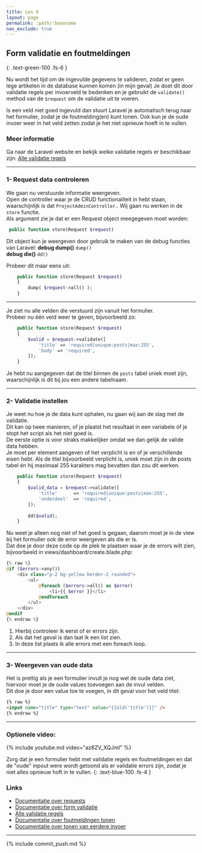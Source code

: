 ```yaml
---
title: Les 8
layout: page
permalink: :path/:basename
nav_exclude: true
---
```


## Form validatie en foutmeldingen
{: .text-green-100 .fs-6 }

Nu wordt het tijd om de ingevulde gegevens te valideren, zodat er geen lege artikelen in de database kunnen komen (in mijn geval)
Je doet dit door validatie regels per invoerveld te bedenken en je gebruikt de `validate()` method van de `$request` om de validatie uit te voeren.

Is een veld niet goed ingevuld dan stuurt Laravel je automatisch terug naar het formulier, zodat je de foutmelding(en) kunt tonen. Ook kun je de oude invoer weer in het veld zetten zodat je het niet opnieuw hoeft in te vullen.

### Meer informatie
Ga naar de Laravel website en bekijk welke validatie regels er beschikbaar zijn: [Alle validatie regels](https://laravel.com/docs/10.x/validation#available-validation-rules)


---
### 1- Request data controleren
We gaan nu verstuurde informatie weergeven.   
Open de controller waar je de CRUD functionaliteit in hebt staan, waarschijnlijk is dat `ProjectAdminController`.. 
Wij gaan nu werken in de `store` functie.  
Als argument zie je dat er een Request object meegegeven moet worden: 
```php
 public function store(Request $request)
 ```
Dit object kun je weergeven door gebruik te maken van de debug functies van Laravel:
**debug dump()** `dump()`  
**debug die()** `dd()`

Probeer dit maar eens uit:
```php
    public function store(Request $request)
    {
        dump( $request->all() );
    }
 ```
---
Je ziet nu alle velden die verstuurd zijn vanuit het formulier.  
Probeer nu één veld weer te geven, bijvoorbeeld zo:
```php
    public function store(Request $request)
    {
        $valid = $request->validate([
            'title' => 'required|unique:posts|max:255',
            'body' => 'required',
        ]);
    }
 ```
Je hebt nu aangegeven dat de titel binnen de `posts` tabel uniek moet zijn, waarschijnlijk is dit bij jou een andere tabelnaam.

---
### 2- Validatie instellen
Je weet nu hoe je de data kunt ophalen, nu gaan wij aan de slag met de validatie.  
Dit kan op twee manieren, of je plaatst het resultaat in een variabele óf je stopt het script als het niet goed is.  
De eerste optie is voor straks makkelijker omdat we dan gelijk de valide data hebben.  
Je moet per element aangeven of het verplicht is en of je verschillende eisen hebt. 
Als de titel bijvoorbeeld verplicht is, uniek moet zijn in de posts tabel én hij maximaal 255 karakters mag bevatten dan zou dit werken.   
```php
    public function store(Request $request)
    {
        $valid_data = $request->validate([
            'title'      => 'required|unique:posts|max:255',
            'onderdeel'  => 'required',
        ]);
        
        dd($valid);
    }
 ```
Nu weet je alleen nog niet of het goed is gegaan, daarom moet je in de view bij het formulier ook de error weergeven als die er is.  
Dat doe je door deze code op de plek te plaatsen waar je de errors wilt zien, bijvoorbeeld in views/dashboard/create.blade.php:
```php
{% raw %}
@if ($errors->any())
    <div class="p-2 bg-yellow border-2 rounded">
        <ul>
            @foreach ($errors->all() as $error)
                <li>{{ $error }}</li>
            @endforeach
        </ul>
    </div>
@endif
{% endraw %}
```
1. Hierbij controleer ik eerst of er errors zijn.
2. Als dat het geval is dan laat ik een list zien.
3. In deze list plaats ik alle errors met een foreach loop.


---
### 3- Weergeven van oude data
Het is prettig als je een formulier invult je nog wel de oude data ziet, hiervoor moet je de oude values toevoegen aan de invul velden.  
Dit doe je door een value toe te voegen, in dit geval voor het veld titel:
```html
{% raw %}
<input name="title" type="text" value="{{old('title')}}" />
{% endraw %}
```

---

### Optionele video:

{% include youtube.md video="az8ZV_XQJmI" %}

Zorg dat je een formulier hebt met validatie regels en foutmeldingen en dat de "oude" inpout were wordt getoond als er validatie errors zijn, zodat je niet alles opnieuw hoft in te vullen.
{: .text-blue-100 .fs-4 }

### Links
- [Documentatie over requests](https://laravel.com/docs/10.x/requests)
- [Documentatie over form validatie](https://laravel.com/docs/10.x/validation)
- [Alle validatie regels](https://laravel.com/docs/10.x/validation#available-validation-rules)
- [Documentatie over foutmeldingen tonen ](https://laravel.com/docs/10.x/validation#quick-displaying-the-validation-errors)
- [Documentatie over tonen van eerdere invoer](https://laravel.com/docs/10.x/requests#old-input)

---

{% include commit_push.md %}


